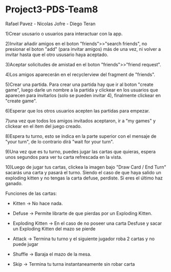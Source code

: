 # Project3-PDS-Team8 
Rafael Pavez - Nicolas Jofre - Diego Teran

1)Crear ususario o usuarios para interactuar con la app.

2)Invitar añadir amigos en el boton "friends">>"search friends", no presionar el boton "add" (para invitar amigos) más de una vez, ni volver a invitar hasta que el otro ususario haya aceptado.

3)Aceptar solicitudes de amistad en el boton "friends">>"friend request".

4)Los amigos aparecerán en el recyclerview del fragment de "friends".

5)Crear una partida. Para crear una partida hay que ir al boton "create game", luego darle un nombre a la partida y clickear en los usuarios que aparecen para invitarlos (solo se pueden invitar 4), finalmente clickear en "create game".

6)Esperar que los otros usuarios acepten las partidas para empezar.

7)una vez que todos los amigos invitados aceptaron, ir a "my games" y clickear en el item del juego creado.

8)Espera tu turno, esto se indica en la parte superior con el mensaje de "your turn", de lo contrario dirá "wait for your turn".

9)Una vez que es tu turno, puedes jugar las cartas que quieras, espera unos segundos para ver tu carta refrescada en la vista.

10)Luego de jugar tus cartas, clickea la imagen bajo "Draw Card / End Turn" sacarás una carta y pasará el turno. Siendo el caso de que haya salido un exploding kitten y no tengas la carta defuse, perdiste. Si eres el último haz ganado.

Funciones de las cartas:
- Kitten → No hace nada.

- Defuse → Permite librarte de que pierdas por un Exploding Kitten.

- Exploding Kitten → En el caso de no poseer una carta Desfuse y sacar un Exploding Kitten del mazo se pierde

- Attack → Termina tu turno y el siguiente jugador roba 2 cartas y no puede jugar

- Shuffle → Baraja el mazo de la mesa.

- Skip → Termina tu turna instantaneamente sin robar carta
